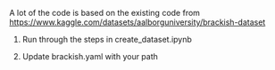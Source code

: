 A lot of the code is based on the existing code from https://www.kaggle.com/datasets/aalborguniversity/brackish-dataset

1. Run through the steps in create_dataset.ipynb

2. Update brackish.yaml with your path